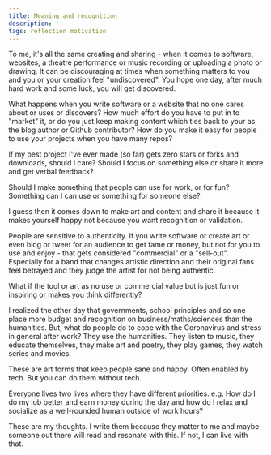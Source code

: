 ```yaml
---
title: Meaning and recognition
description: ''
tags: reflection motivation
---
```


To me, it's all the same creating and sharing - when it comes to software, websites, a theatre performance or music recording or uploading a photo or drawing. It can be discouraging at times when something matters to you and you or your creation feel "undiscovered". You hope one day, after much hard work and some luck, you will get discovered.

What happens when you write software or a website that no one cares about or uses or discovers? How much effort do you have to put in to "market" it, or do you just keep making content which ties back to your as the blog author or Github contributor? How do you make it easy for people to use your projects when you have many repos?

If my best project I've ever made (so far) gets zero stars or forks and downloads, should I care? Should I focus on something else or share it more and get verbal feedback?

Should I make something that people can use for work, or for fun? Something can I can use or something for someone else?

I guess then it comes down to make art and content and share it because it makes yourself happy not because you want recognition or validation.

People are sensitive to authenticity. If you write software or create art or even blog or tweet for an audience to get fame or money, but not for you to use and enjoy - that gets considered "commercial" or a "sell-out". Especially for a band that changes artistic direction and their original fans feel betrayed and they judge the artist for not being authentic.

What if the tool or art as no use or commercial value but is just fun or inspiring or makes you think differently?

I realized the other day that governments, school principles and so one place more budget and recognition on business/maths/sciences than the humanities. But, what do people do to cope with the Coronavirus and stress in general after work? They use the humanities. They listen to music, they educate themselves, they make art and poetry, they play games, they watch series and movies.

These are art forms that keep people sane and happy. Often enabled by tech. But you can do them without tech.

Everyone lives two lives where they have different priorities. e.g. How do I do my job better and earn money during the day and how do I relax and socialize as a well-rounded human outside of work hours?

These are my thoughts. I write them because they matter to me and maybe someone out there will read and resonate with this. If not, I can live with that.
